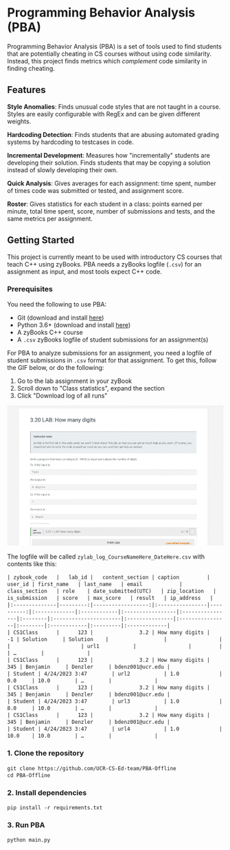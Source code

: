 # Programming Behavior Analysis (PBA)

Programming Behavior Analysis (PBA) is a set of tools used to find students that are potentially cheating in CS courses without using code similarity. Instead, this project finds metrics which *complement* code similarity in finding cheating.

## Features

**Style Anomalies**: Finds unusual code styles that are not taught in a course. Styles are easily configurable with RegEx and can be given different weights.

**Hardcoding Detection**: Finds students that are abusing automated grading systems by hardcoding to testcases in code.

**Incremental Development**: Measures how "incrementally" students are developing their solution. Finds students that may be copying a solution instead of slowly developing their own.

**Quick Analysis**: Gives averages for each assignment: time spent, number of times code was submitted or tested, and assignment score.

**Roster**: Gives statistics for each student in a class: points earned per minute, total time spent, score, number of submissions and tests, and the same metrics per assignment.

## Getting Started

This project is currently meant to be used with introductory CS courses that teach C++ using zyBooks. PBA needs a zyBooks logfile (`.csv`) for an assignment as input, and most tools expect C++ code.

### Prerequisites

You need the following to use PBA:
- Git (download and install [here](https://git-scm.com/book/en/v2/Getting-Started-Installing-Git))
- Python 3.6+ (download and install [here](https://www.python.org/downloads/))
- A zyBooks C++ course
- A `.csv` zyBooks logfile of student submissions for an assignment(s)

For PBA to analyze submissions for an assignment, you need a logfile of student submissions in `.csv` format for that assignment. To get this, follow the GIF below, or do the following:
1. Go to the lab assignment in your zyBook
2. Scroll down to "Class statistics", expand the section
3. Click "Download log of all runs"

![Downloading zyBooks logfile GIF](.github/zybooks-download-logfile.gif)

The logfile will be called `zylab_log_CourseNameHere_DateHere.csv` with contents like this:

```
| zybook_code   |   lab_id |   content_section | caption         |   user_id | first_name   | last_name   | email            | class_section   | role    | date_submitted(UTC)   | zip_location   | is_submission   | score   | max_score   | result   | ip_address   |
|:--------------|---------:|------------------:|:----------------|----------:|:-------------|:------------|:-----------------|:----------------|:--------|:----------------------|:---------------|:----------------|:--------|:------------|:---------|:-------------|
| CS1Class      |      123 |               3.2 | How many digits |        -1 | Solution     | Solution    |                  |                 |         |                       | url1           |                 |         |             | …        |              |
| CS1Class      |      123 |               3.2 | How many digits |       345 | Benjamin     | Denzler     | bdenz001@ucr.edu |                 | Student | 4/24/2023 3:47        | url2           | 1.0             | 0.0     | 10.0        | …        |              |
| CS1Class      |      123 |               3.2 | How many digits |       345 | Benjamin     | Denzler     | bdenz001@ucr.edu |                 | Student | 4/24/2023 3:47        | url3           | 1.0             | 8.0     | 10.0        | …        |              |
| CS1Class      |      123 |               3.2 | How many digits |       345 | Benjamin     | Denzler     | bdenz001@ucr.edu |                 | Student | 4/24/2023 3:47        | url4           | 1.0             | 10.0    | 10.0        | …        |              |
```

### 1. Clone the repository

```
git clone https://github.com/UCR-CS-Ed-team/PBA-Offline
cd PBA-Offline
```

### 2. Install dependencies
```
pip install -r requirements.txt
```

### 3. Run PBA
```
python main.py
```
